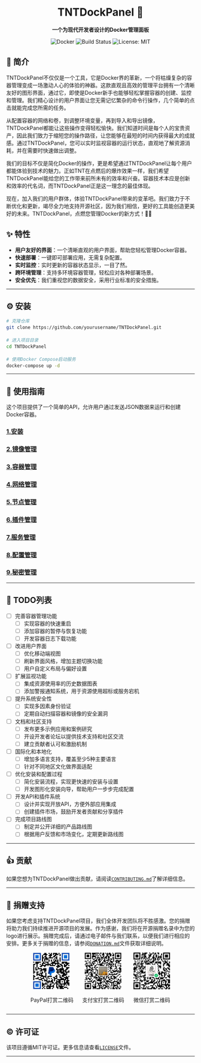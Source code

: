 

<div align="center">

# TNTDockPanel 🚀

**一个为现代开发者设计的Docker管理面板**

![Docker](https://img.shields.io/badge/Docker-Container-blue.svg)
![Build Status](https://img.shields.io/badge/build-passing-brightgreen.svg)
![License: MIT](https://img.shields.io/badge/License-MIT-yellow.svg)

</div>



## 📜 简介

TNTDockPanel不仅仅是一个工具，它是Docker界的革新，一个将枯燥复杂的容器管理变成一场激动人心的体验的神器。这款直观且高效的管理平台拥有一个清晰友好的图形界面，通过它，即使是Docker新手也能够轻松掌握容器的创建、监控和管理。我们精心设计的用户界面让您无需记忆繁杂的命令行操作，几个简单的点击就能完成您所需的任务。

从配置容器的网络和卷，到调整环境变量，再到导入和导出镜像，TNTDockPanel都能让这些操作变得轻松愉快。我们知道时间是每个人的宝贵资产，因此我们致力于缩短您的操作路径，让您能够在最短的时间内获得最大的成就感。通过TNTDockPanel，您可以实时监视容器的运行状态，直观地了解资源消耗，并在需要时快速做出调整。

我们的目标不仅是简化Docker的操作，更是希望通过TNTDockPanel让每个用户都能体验到技术的魅力。正如TNT在点燃后的爆炸效果一样，我们希望TNTDockPanel能给您的工作带来前所未有的效率和兴奋。容器技术本应是创新和效率的代名词，而TNTDockPanel正是这一理念的最佳体现。

现在，加入我们的用户群体，体验TNTDockPanel带来的变革吧。我们致力于不断优化和更新，竭尽全力地支持开源社区，因为我们相信，更好的工具能创造更美好的未来。TNTDockPanel，点燃您管理Docker的新方式！🚀🌟

## ✨ 特性

- **用户友好的界面**：一个清晰直观的用户界面，帮助您轻松管理Docker容器。
- **快速部署**：一键即可部署应用，无需复杂配置。
- **实时监控**：实时更新的容器状态显示，一目了然。
- **跨环境管理**：支持多环境容器管理，轻松应对各种部署场景。
- **安全优先**：我们重视您的数据安全，采用行业标准的安全措施。

---

## ⚙️ 安装

```bash
# 克隆仓库
git clone https://github.com/yourusername/TNTDockPanel.git

# 进入项目目录
cd TNTDockPanel

# 使用Docker Compose启动服务
docker-compose up -d
```

---

## 📖 使用指南

这个项目提供了一个简单的API，允许用户通过发送JSON数据来运行和创建Docker容器。

### [1.安装](doc/chinese/install.md)
### [2.镜像管理](doc/chinese/images.md)
### [3.容器管理](doc/chinese/containers.md)
### [4.网络管理](doc/chinese/networks.md)
### [5.节点管理](doc/chinese/nodes.md)
### [6.插件管理](doc/chinese/plugins.md)
### [7.服务管理](doc/chinese/services.md)
### [8.配置管理](doc/chinese/configs.md)
### [9.秘密管理](doc/chinese/secrets.md)

---

## 📝 TODO列表

- [ ] 完善容器管理功能
  - [ ] 实现容器的快速重启
  - [ ] 添加容器的暂停与恢复功能
  - [ ] 开发容器日志下载功能

- [ ] 改进用户界面
  - [ ] 优化移动端视图
  - [ ] 刷新界面风格，增加主题切换功能
  - [ ] 用户自定义布局与偏好设置

- [ ] 扩展监视功能
  - [ ] 集成资源使用率的历史数据图表
  - [ ] 添加警报通知系统，用于资源使用超标或服务宕机

- [ ] 提升系统安全性
  - [ ] 实现多因素身份验证
  - [ ] 定期自动扫描容器和镜像的安全漏洞

- [ ] 文档和社区支持
  - [ ] 发布更多示例应用和案例研究
  - [ ] 开设开发者论坛以提供技术支持和社区交流
  - [ ] 建立贡献者认可和激励机制

- [ ] 国际化和本地化
  - [ ] 增加多语言支持，覆盖至少5种主要语言
  - [ ] 针对不同地区文化做界面适配

- [ ] 优化安装和配置过程
  - [ ] 简化安装流程，实现更快速的安装与设置
  - [ ] 开发图形化安装向导，帮助用户一步步完成配置

- [ ] 开发API和插件系统
  - [ ] 设计并实现开放API，方便外部应用集成
  - [ ] 创建插件市场，鼓励开发者贡献和分享插件

- [ ] 完成项目路线图
  - [ ] 制定并公开详细的产品路线图
  - [ ] 根据用户反馈和市场变化，定期更新路线图
---

## 👍 贡献

如果您想为TNTDockPanel做出贡献，请阅读[`CONTRIBUTING.md`](doc/chinese/CONTRIBUTING.md)了解详细信息。


---
## 💞 捐赠支持

如果您考虑支持TNTDockPanel项目，我们全体开发团队将不胜感激。您的捐赠将助力我们持续推进开源项目的发展。作为感谢，我们将在开源捐赠名录中为您的logo进行展示。捐赠完成后，请通过电子邮件与我们联系，以便我们进行相应的安排。更多关于捐赠的信息，请参阅[`DONATION.md`](doc/DONATION.md)文件获取详细说明。

<div align="center">
  <div style="display: inline-block; margin: 0 10px;">
    <img src="doc/paypal.jpg" alt="PayPal打赏二维码" width="100">
    <p>PayPal打赏二维码</p>
  </div>
  <div style="display: inline-block; margin: 0 10px;">
    <img src="doc/alipay.png" alt="支付宝打赏二维码" width="100">
    <p>支付宝打赏二维码</p>
  </div>
  <div style="display: inline-block; margin: 0 10px;">
    <img src="doc/wechatpay.jpg" alt="微信打赏二维码" width="100">
    <p>微信打赏二维码</p>
  </div>
</div>

---

## ©️ 许可证

该项目遵循MIT许可证。更多信息请查看[`LICENSE`](LICENSE)文件。

---

